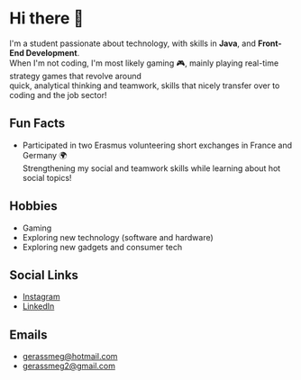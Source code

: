 # Hi there 👋

I'm a student passionate about technology, with skills in **Java**, and **Front-End Development**.  
When I'm not coding, I'm most likely gaming 🎮, mainly playing real-time strategy games that revolve around  
quick, analytical thinking and teamwork, skills that nicely transfer over to coding and the job sector!

## Fun Facts
- Participated in two Erasmus volunteering short exchanges in France and Germany 🌍  
  Strengthening my social and teamwork skills while learning about hot social topics!

## Hobbies
- Gaming
- Exploring new technology (software and hardware)
- Exploring new gadgets and consumer tech

## Social Links
- [Instagram](https://www.instagram.com/jerry_meg_)
- [LinkedIn](https://www.linkedin.com/in/gerasimos-megaris-1ab075259?utm_source=share&utm_campaign=share_via&utm_content=profile&utm_medium=android_app)

## Emails 
- [gerassmeg@hotmail.com](mailto:gerassmeg@hotmail.com)
- [gerassmeg2@gmail.com](mailto:gerassmeg2@gmail.com)
